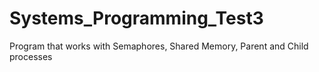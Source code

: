 # Systems_Programming_Test3
Program that works with Semaphores, Shared Memory, Parent and Child processes
